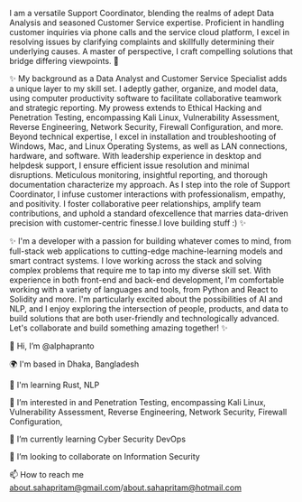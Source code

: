 I am a versatile Support Coordinator, blending the realms of adept Data Analysis and seasoned Customer Service expertise. Proficient in handling customer inquiries via phone calls and the service cloud platform, I excel in resolving issues by clarifying complaints and skillfully determining their underlying causes. A master of perspective, I craft compelling solutions that bridge differing viewpoints. 💞️

✨ My background as a Data Analyst and Customer Service Specialist adds a unique layer to my skill set. I adeptly gather, organize, and model data, using computer productivity software to facilitate collaborative teamwork and strategic reporting. My prowess extends to Ethical Hacking and Penetration Testing, encompassing Kali Linux, Vulnerability Assessment, Reverse Engineering, Network Security, Firewall Configuration, and more. Beyond technical expertise, I excel in installation and troubleshooting of Windows, Mac, and Linux Operating Systems, as well as LAN connections, hardware, and software. With leadership experience in desktop and helpdesk support, I ensure efficient issue resolution and minimal disruptions. Meticulous monitoring, insightful reporting, and thorough documentation characterize my approach. As I step into the role of Support Coordinator, I infuse customer interactions with professionalism, empathy, and positivity. I foster collaborative peer relationships, amplify team contributions, and uphold a standard ofexcellence that marries data-driven precision with customer-centric finesse.I love building stuff :) ✨

✨ I'm a developer with a passion for building whatever comes to mind, from full-stack web applications to cutting-edge machine-learning models and smart contract systems. I love working across the stack and solving complex problems that require me to tap into my diverse skill set. With experience in both front-end and back-end development, I'm comfortable working with a variety of languages and tools, from Python and React to Solidity and more. I'm particularly excited about the possibilities of AI and NLP, and I enjoy exploring the intersection of people, products, and data to build solutions that are both user-friendly and technologically advanced. Let's collaborate and build something amazing together! ✨

👋 Hi, I’m @alphapranto

🌍 I'm based in Dhaka, Bangladesh 

🧠 I'm learning Rust, NLP

👀 I’m interested in and Penetration Testing, encompassing Kali Linux, Vulnerability Assessment, Reverse Engineering, Network Security, Firewall Configuration,

🌱 I’m currently learning Cyber Security DevOps

💞️ I’m looking to collaborate on Information Security

📫 How to reach me about.sahapritam@gmail.com/about.sahapritam@hotmail.com

<!---
alphapranto/alphapranto is a ✨ special ✨ repository because its `README.md` (this file) appears on your GitHub profile.
You can click the Preview link to take a look at your changes.
--->
